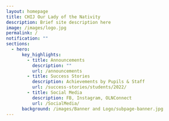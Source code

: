 ```yaml
---
layout: homepage
title: CHIJ Our Lady of the Nativity
description: Brief site description here
image: /images/logo.jpg
permalink: /
notification: ""
sections:
  - hero:
      key_highlights:
        - title: Announcements
          description: ""
          url: /announcements
        - title: Success Stories
          description: Achievements by Pupils & Staff
          url: /success-stories/students/2022/
        - title: Social Media
          description: FB, Instagram, OLNConnect
          url: /SocialMedia/
      background: /images/Banner and Logo/subpage-banner.jpg
---
```

